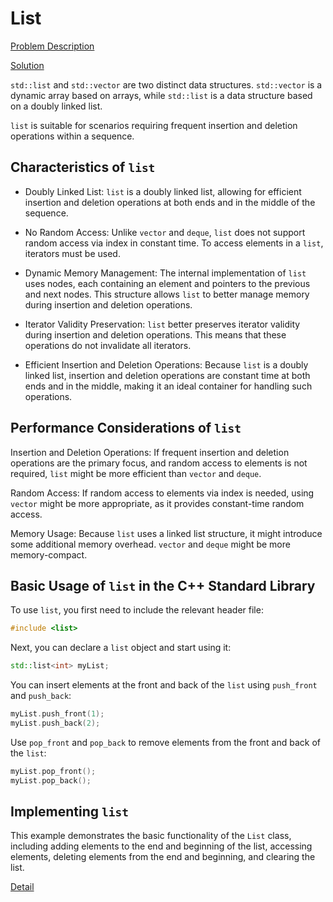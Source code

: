 # List

[Problem Description](Problem.md)

[Solution](Implementation.cpp)


`std::list` and `std::vector` are two distinct data structures. `std::vector` is a dynamic array based on arrays, while `std::list` is a data structure based on a doubly linked list.

`list` is suitable for scenarios requiring frequent insertion and deletion operations within a sequence.

## Characteristics of `list`

- Doubly Linked List: `list` is a doubly linked list, allowing for efficient insertion and deletion operations at both ends and in the middle of the sequence.

- No Random Access: Unlike `vector` and `deque`, `list` does not support random access via index in constant time. To access elements in a `list`, iterators must be used.

- Dynamic Memory Management: The internal implementation of `list` uses nodes, each containing an element and pointers to the previous and next nodes. This structure allows `list` to better manage memory during insertion and deletion operations.

- Iterator Validity Preservation: `list` better preserves iterator validity during insertion and deletion operations. This means that these operations do not invalidate all iterators.

- Efficient Insertion and Deletion Operations: Because `list` is a doubly linked list, insertion and deletion operations are constant time at both ends and in the middle, making it an ideal container for handling such operations.

## Performance Considerations of `list`

Insertion and Deletion Operations: If frequent insertion and deletion operations are the primary focus, and random access to elements is not required, `list` might be more efficient than `vector` and `deque`.

Random Access: If random access to elements via index is needed, using `vector` might be more appropriate, as it provides constant-time random access.

Memory Usage: Because `list` uses a linked list structure, it might introduce some additional memory overhead.  `vector` and `deque` might be more memory-compact.

## Basic Usage of `list` in the C++ Standard Library

To use `list`, you first need to include the relevant header file:

```c++
#include <list>
```

Next, you can declare a `list` object and start using it:

```c++
std::list<int> myList;
```

You can insert elements at the front and back of the `list` using `push_front` and `push_back`:

```c++
myList.push_front(1);
myList.push_back(2);
```

Use `pop_front` and `pop_back` to remove elements from the front and back of the `list`:

```c++
myList.pop_front();
myList.pop_back();
```

## Implementing `list`

This example demonstrates the basic functionality of the `List` class, including adding elements to the end and beginning of the list, accessing elements, deleting elements from the end and beginning, and clearing the list.

[Detail](Implementation.md)


